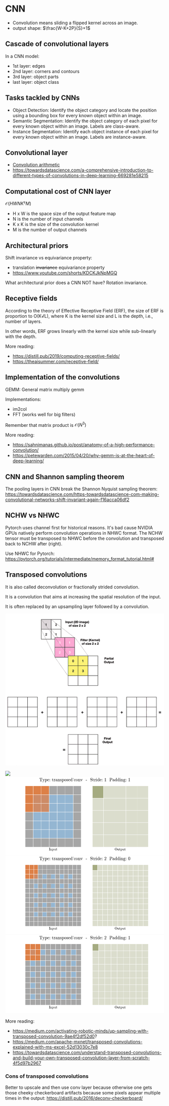 # CNN

- Convolution means sliding a flipped kernel across an image.
- output shape: $\frac{W-K+2P}{S}+1$

## Cascade of convolutional layers

In a CNN model:

- 1st layer: edges
- 2nd layer: corners and contours
- 3rd layer: object parts
- last layer: object class

## Tasks tackled by CNNs

- Object Detection: Identify the object category and locate the position using a bounding box for every known object within an image.
- Semantic Segmentation: Identify the object category of each pixel for every known object within an image. Labels are class-aware.
- Instance Segmentation: Identify each object instance of each pixel for every known object within an image. Labels are instance-aware.

## Convolutional layer

- [Convolution arithmetic](https://github.com/vdumoulin/conv_arithmetic)
- <https://towardsdatascience.com/a-comprehensive-introduction-to-different-types-of-convolutions-in-deep-learning-669281e58215>

## Computational cost of CNN layer

$\mathcal{O}(HWNK²M)$

- H x W is the space size of the output feature map
- N is the number of input channels
- K x K is the size of the convolution kernel
- M is the number of output channels

## Architectural priors

Shift invariance vs equivariance property:

- translation ~~invariance~~ equivariance property
- <https://www.youtube.com/shorts/KDCKJkNpMGQ>

What architectural prior does a CNN NOT have? Rotation invariance.

## Receptive fields

According to the theory of Effective Receptive Field (ERF), the size of ERF is proportion to O(K√L), where K is the kernel size and L is the depth, i.e., number of layers.

In other words, ERF grows linearly with the kernel size while sub-linearly with the depth.

More reading:

- <https://distill.pub/2019/computing-receptive-fields/>
- <https://theaisummer.com/receptive-field/>

## Implementation of the convolutions

GEMM: General matrix multiply gemm

Implementations:

- im2col
- FFT (works well for big filters)

Remember that matrix product is $\mathcal{O}(N^3)$

More reading:

- <https://sahnimanas.github.io/post/anatomy-of-a-high-performance-convolution/>
- <https://petewarden.com/2015/04/20/why-gemm-is-at-the-heart-of-deep-learning/>

## CNN and Shannon sampling theorem

The pooling layers in CNN break the Shannon Nyquist sampling theorem: <https://towardsdatascience.com/https-towardsdatascience-com-making-convolutional-networks-shift-invariant-again-f16acca06df2>

## NCHW vs NHWC

Pytorch uses channel first for historical reasons. It's bad cause  NVIDIA GPUs natively perform convolution operations in NHWC format. The NCHW tensor must be transposed to NHWC before the convolution and transposed back to NCHW after (right).

Use NHWC for Pytorch: <https://pytorch.org/tutorials/intermediate/memory_format_tutorial.html#>

## Transposed convolutions

It is also called deconvolution or fractionally strided convolution.

It is a convolution that aims at increasing the spatial resolution of the input.

It is often replaced by an upsampling layer followed by a convolution.

![](./transposed_conv.gif)

![](./transposed_conv_S1P0.gif)
![](./transposed_conv_S1P1.gif)
![](./transposed_conv_S2P0.gif)
![](./transposed_conv_S2P1.gif)

More reading:

- <https://medium.com/activating-robotic-minds/up-sampling-with-transposed-convolution-9ae4f2df52d0>?
- <https://medium.com/apache-mxnet/transposed-convolutions-explained-with-ms-excel-52d13030c7e8>
- <https://towardsdatascience.com/understand-transposed-convolutions-and-build-your-own-transposed-convolution-layer-from-scratch-4f5d97b2967>

### Cons of transposed convolutions

Better to upscale and then use conv layer because otherwise one gets those cheeky checkerboard artifacts because some pixels appear multiple times in the output: <https://distill.pub/2016/deconv-checkerboard/>
